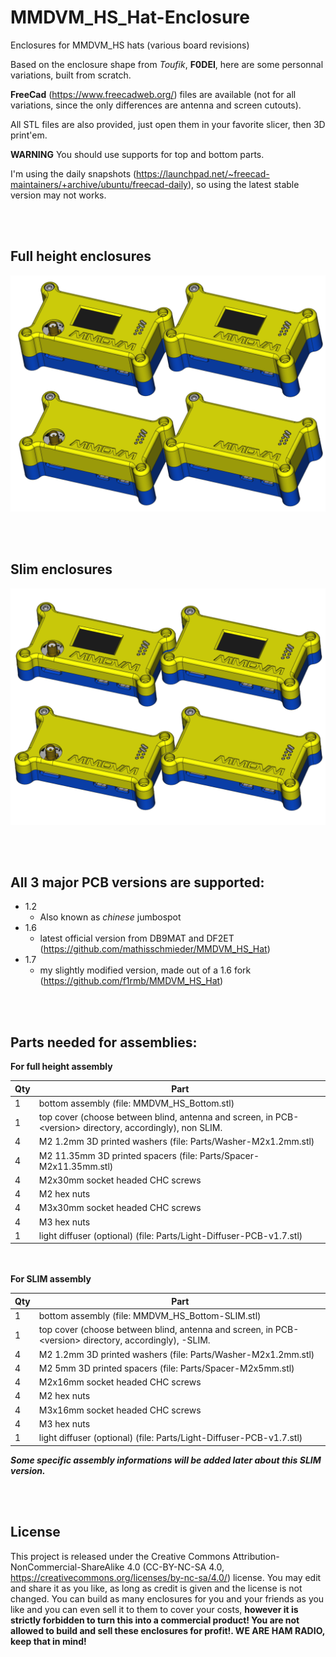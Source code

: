 # MMDVM_HS_Hat-Enclosure
Enclosures for MMDVM_HS hats (various board revisions)

Based on the enclosure shape from *Toufik*, **F0DEI**, here are some personnal variations, built from scratch.

**FreeCad** (https://www.freecadweb.org/) files are available (not for all variations, since the only differences are antenna and screen cutouts).

All STL files are also provided, just open them in your favorite slicer, then 3D print'em.

__WARNING__
You should use supports for top and bottom parts.

I'm using the daily snapshots (https://launchpad.net/~freecad-maintainers/+archive/ubuntu/freecad-daily), so using the latest stable version may not works.

 <br><br>
## Full height enclosures
![FULL](https://github.com/f1rmb/MMDVM_HS_Hat-Enclosure/blob/master/Assembly-All.png)

 <br><br>
## Slim enclosures
![SLIM](https://github.com/f1rmb/MMDVM_HS_Hat-Enclosure/blob/master/Assembly-All-SLIM.png)

 <br><br>
## All 3 major PCB versions are supported:

* 1.2
  * Also known as *chinese* jumbospot
* 1.6
  * latest official version from DB9MAT and DF2ET (https://github.com/mathisschmieder/MMDVM_HS_Hat)
* 1.7
  * my slightly modified version, made out of a 1.6 fork (https://github.com/f1rmb/MMDVM_HS_Hat)


 <br><br>
## Parts needed for assemblies:

 __For full height assembly__

 Qty | Part
 ----|------
 1 | bottom assembly (file: MMDVM_HS_Bottom.stl) 
 1 | top cover (choose between blind, antenna and screen, in PCB-\<version\> directory, accordingly), non SLIM.
 4 | M2 1.2mm 3D printed washers (file: Parts/Washer-M2x1.2mm.stl)
 4 | M2 11.35mm 3D printed spacers (file: Parts/Spacer-M2x11.35mm.stl)
 4 | M2x30mm socket headed CHC screws
 4 | M2 hex nuts
 4 | M3x30mm socket headed CHC screws
 4 | M3 hex nuts
 1 | light diffuser (optional) (file: Parts/Light-Diffuser-PCB-v1.7.stl)

 <br><br>
 __For SLIM assembly__

 Qty | Part
 ----|------
 1 | bottom assembly (file: MMDVM_HS_Bottom-SLIM.stl) 
 1 | top cover (choose between blind, antenna and screen, in PCB-\<version\> directory, accordingly), -SLIM.
 4 | M2 1.2mm 3D printed washers (file: Parts/Washer-M2x1.2mm.stl)
 4 | M2 5mm 3D printed spacers (file: Parts/Spacer-M2x5mm.stl)
 4 | M2x16mm socket headed CHC screws
 4 | M2 hex nuts
 4 | M3x16mm socket headed CHC screws
 4 | M3 hex nuts
 1 | light diffuser (optional) (file: Parts/Light-Diffuser-PCB-v1.7.stl)
 
 ***Some specific assembly informations will be added later about this SLIM version.***

 <br><br>
## License
This project is released under the Creative Commons Attribution-NonCommercial-ShareAlike 4.0 (CC-BY-NC-SA 4.0, https://creativecommons.org/licenses/by-nc-sa/4.0/) license. You may edit and share it as you like, as long as credit is given and the license is not changed. You can build as many enclosures for you and your friends as you like and you can even sell it to them to cover your costs, **however it is strictly forbidden to turn this into a commercial product! You are not allowed to build and sell these enclosures for profit!. WE ARE HAM RADIO, keep that in mind!**
